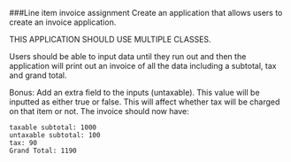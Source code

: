 ###Line item invoice assignment
Create an application that allows users to create an invoice application.

THIS APPLICATION SHOULD USE MULTIPLE CLASSES.

Users should be able to input data until they run out and then the application will print out an invoice of all the data including a subtotal, tax and grand total.

Bonus: Add an extra field to the inputs (untaxable). This value will be inputted as either true or false. This will affect whether tax will be charged on that item or not. The invoice should now have:

```
taxable subtotal: 1000
untaxable subtotal: 100
tax: 90
Grand Total: 1190
```
 
